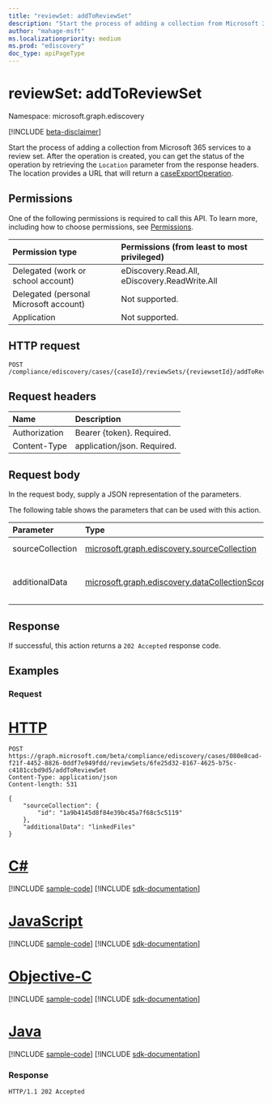 ```yaml
---
title: "reviewSet: addToReviewSet"
description: "Start the process of adding a collection from Microsoft 365 services to a review set."
author: "mahage-msft"
ms.localizationpriority: medium
ms.prod: "ediscovery"
doc_type: apiPageType
---
```


# reviewSet: addToReviewSet

Namespace: microsoft.graph.ediscovery

[!INCLUDE [beta-disclaimer](../../includes/beta-disclaimer.md)]

Start the process of adding a collection from Microsoft 365 services to a review set. After the operation is created, you can get the status of the operation by retrieving the `Location` parameter from the response headers. The location provides a URL that will return a [caseExportOperation](../resources/ediscovery-caseexportoperation.md).

## Permissions

One of the following permissions is required to call this API. To learn more, including how to choose permissions, see [Permissions](/graph/permissions-reference).

|Permission type|Permissions (from least to most privileged)|
|:---|:---|
|Delegated (work or school account)|eDiscovery.Read.All, eDiscovery.ReadWrite.All|
|Delegated (personal Microsoft account)|Not supported.|
|Application|Not supported.|

## HTTP request

<!-- {
  "blockType": "ignored"
}
-->

``` http
POST /compliance/ediscovery/cases/{caseId}/reviewSets/{reviewsetId}/addToReviewSet
```

## Request headers

|Name|Description|
|:---|:---|
|Authorization|Bearer {token}. Required.|
|Content-Type|application/json. Required.|

## Request body

In the request body, supply a JSON representation of the parameters.

The following table shows the parameters that can be used with this action.

|Parameter|Type|Description|
|:---|:---|:---|
|sourceCollection|[microsoft.graph.ediscovery.sourceCollection](../resources/ediscovery-sourcecollection.md)|The ID of the **sourceCollection**.|
|additionalData|[microsoft.graph.ediscovery.dataCollectionScope](../resources/ediscovery-addtoreviewsetoperation.md#datacollectionscope-values)|The **dataCollectionScope** that will be included with the collection.|

## Response

If successful, this action returns a `202 Accepted` response code.

## Examples

### Request


# [HTTP](#tab/http)
<!-- {
  "blockType": "request",
  "name": "reviewset_addtoreviewset"
}
-->

``` http
POST https://graph.microsoft.com/beta/compliance/ediscovery/cases/080e8cad-f21f-4452-8826-0ddf7e949fdd/reviewSets/6fe25d32-8167-4625-b75c-c4181ccbd9d5/addToReviewSet
Content-Type: application/json
Content-length: 531

{
    "sourceCollection": {
        "id": "1a9b4145d8f84e39bc45a7f68c5c5119"
    },
    "additionalData": "linkedFiles"
}
```
# [C#](#tab/csharp)
[!INCLUDE [sample-code](../includes/snippets/csharp/reviewset-addtoreviewset-csharp-snippets.md)]
[!INCLUDE [sdk-documentation](../includes/snippets/snippets-sdk-documentation-link.md)]

# [JavaScript](#tab/javascript)
[!INCLUDE [sample-code](../includes/snippets/javascript/reviewset-addtoreviewset-javascript-snippets.md)]
[!INCLUDE [sdk-documentation](../includes/snippets/snippets-sdk-documentation-link.md)]

# [Objective-C](#tab/objc)
[!INCLUDE [sample-code](../includes/snippets/objc/reviewset-addtoreviewset-objc-snippets.md)]
[!INCLUDE [sdk-documentation](../includes/snippets/snippets-sdk-documentation-link.md)]

# [Java](#tab/java)
[!INCLUDE [sample-code](../includes/snippets/java/reviewset-addtoreviewset-java-snippets.md)]
[!INCLUDE [sdk-documentation](../includes/snippets/snippets-sdk-documentation-link.md)]



### Response

<!-- {
  "blockType": "response",
  "truncated": true
}
-->

``` http
HTTP/1.1 202 Accepted
```

